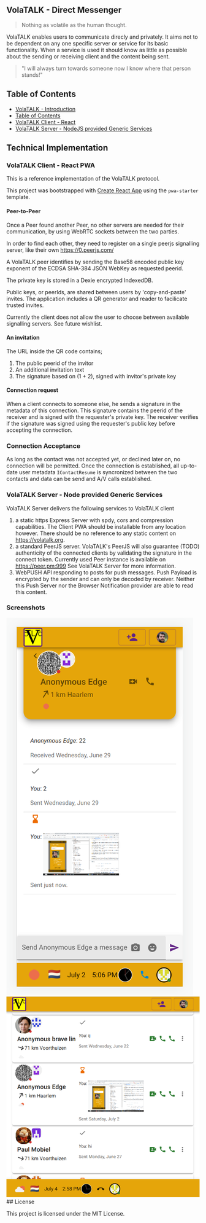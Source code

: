 ## VolaTALK - Direct Messenger

> Nothing as volatile as the human thought.

VolaTALK enables users to communicate direcly and privately. It aims not to be dependent on any one specific server or service for its basic functionality. When a service is used it should know as little as possible about the sending or receiving client and the content being sent. 

> "I will always turn towards someone now I know where that person stands!" 

## Table of Contents

- [VolaTALK - Introduction](#VolaTALK---Encrypted-peer-to-peer-Messenger-PWA)
- [Table of Contents](#table-of-contents)
- [VolaTALK Client - React](#VolaTALK-Client---React)
- [VolaTALK Server - NodeJS provided Generic Services](#volatalk-server---node-provided-generic-services)

## Technical Implementation

### VolaTALK Client - React PWA

This is a reference implementation of the VolaTALK protocol.

This project was bootstrapped with [Create React App](https://github.com/facebookincubator/create-react-app) using the `pwa-starter` template.


#### Peer-to-Peer
Once a Peer found another Peer, no other servers are needed for their communication, by using WebRTC sockets between the two parties. 

In order to find each other, they need to register on a single peerjs signalling server, like their own https://0.peerjs.com/

A VolaTALK peer identifies by sending the Base58 encoded public key exponent of the ECDSA SHA-384 JSON WebKey as requested peerid.

The private key is stored in a Dexie encrypted IndexedDB.

Public keys, or peerIds, are shared between users by 'copy-and-paste' invites. The application includes a QR generator and reader to facilicate trusted invites. 

Currently the client does not allow the user to choose between available signalling servers. See future wishlist.

#### An invitation
The URL inside the QR code contains;

1. The public peerid of the invitor
2. An additional invitation text 
3. The signature based on (1 + 2), signed with invitor's private key

#### Connection request
When a client connects to someone else, he sends a signature in the metadata of this connection. This signature contains the peerid of the receiver and is signed with the requester's private key. The receiver verifies if the signature was signed using the requester's public key before accepting the connection.

### Connection Acceptance
As long as the contact was not accepted yet, or declined later on, no connection will be permitted. Once the connection is established, all up-to-date user metadata `IContactResume` is syncronized between the two contacts and data can be send and A/V calls established. 

### VolaTALK Server - Node provided Generic Services

VolaTALK Server delivers the following services to VolaTALK client

1. a static https Express Server with spdy, cors and compression capabilities. The Client PWA should be installable from any location however. There should be no reference to any static content on https://volatalk.org. 
2. a standard PeerJS server. VolaTALK's PeerJS will also guarantee (TODO) authenticity of the connected clients by validating the signature in the connect token. Currently used Peer instance is available on https://peer.pm:999 See VolaTALK Server for more information.
3. WebPUSH API responding to posts for push messages. Push Payload is encrypted by the sender and can only be decoded by receiver. Neither this Push Server nor the Browser Notification provider are able to read this content. 

### Screenshots
<img src="https://github.com/bosskabouter/volatalk/blob/44db4f7c438258ccbdd35e5c5f30f3b07b4df637/client/public/screenshots/Messages.png"/>

<img src="https://github.com/bosskabouter/volatalk/blob/44db4f7c438258ccbdd35e5c5f30f3b07b4df637/client/public/screenshots/contacts.png"/>
## License

This project is licensed under the MIT License.
